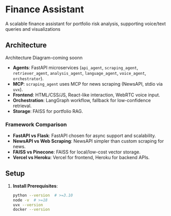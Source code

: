 # Finance Assistant

A scalable finance assistant for portfolio risk analysis, supporting voice/text queries and visualizations

## Architecture

Architecture Diagram-coming soonn

- **Agents**: FastAPI microservices (`api_agent`, `scraping_agent`, `retriever_agent`, `analysis_agent`, `language_agent`, `voice_agent`, `orchestrator`).
- **MCP**: `scraping_agent` uses MCP for news scraping (NewsAPI, stdio via `uvx`).
- **Frontend**: HTML/CSS/JS, React-like interaction, WebRTC voice input.
- **Orchestration**: LangGraph workflow, fallback for low-confidence retrieval.
- **Storage**: FAISS for portfolio RAG.

### Framework Comparison
- **FastAPI vs Flask**: FastAPI chosen for async support and scalability.
- **NewsAPI vs Web Scraping**: NewsAPI simpler than custom scraping for news.
- **FAISS vs Pinecone**: FAISS for local/low-cost vector storage.
- **Vercel vs Heroku**: Vercel for frontend, Heroku for backend APIs.

## Setup

1. **Install Prerequisites**:
   ```bash
   python --version  # >=3.10
   node -v  # >=18
   uvx --version
   docker --version
